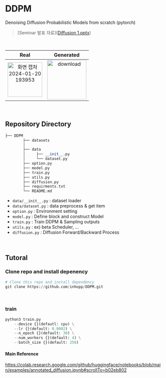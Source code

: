 # DDPM
Denoising Diffusion Probabilistic Models from scratch (pytorch)

> [Seminar 발표 자료]([Diffusion 1.pptx](https://github.com/inhopp/inhopp/files/13997580/Diffusion.1.pptx))


<br>

| Real | Generated |
|:-:|:-:|
| <img width="111" alt="화면 캡처 2024-01-20 193953" src="https://github.com/inhopp/inhopp/assets/96368476/2019be3d-0abe-4b80-8e85-c59652e4e70e"> | <img width="126" alt="download" src="https://github.com/inhopp/inhopp/assets/96368476/c2c281e6-b7e5-4b51-bd39-e7e5c7594632"> |


<br>


## Repository Directory 

``` python 
├── DDPM
        ├── datasets
        │    
        ├── data
        │     ├── __init__.py
        │     └── dataset.py
        ├── option.py
        ├── model.py
        ├── train.py
        ├── utils.py
        ├── diffusion.py
        ├── requirments.txt
        └── README.md
```

- `data/__init__.py` : dataset loader
- `data/dataset.py` : data preprocess & get item
- `option.py` : Environment setting
- `model.py` : Define block and construct Model
- `train.py` : Train DDPM & Sampling outputs
- `utils.py` : ex) beta Scheduler, ...
- `diffusion.py` : Diffusion Forward/Backward Process

<br>


## Tutoral

### Clone repo and install depenency

``` python
# Clone this repo and install dependency
git clone https://github.com/inhopp/DDPM.git
```

<br>


### train
``` python
python3 train.py
    --device {}(defautl: cpu) \
    --lr {}(default: 0.0002) \
    --n_epoch {}(default: 30) \
    --num_workers {}(default: 4) \
    --batch_size {}(default: 256)
```



#### Main Reference
https://colab.research.google.com/github/huggingface/notebooks/blob/main/examples/annotated_diffusion.ipynb#scrollTo=b02eb802